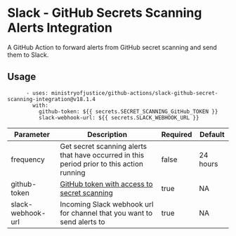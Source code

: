 # Slack - GitHub Secrets Scanning Alerts Integration

A GitHub Action to forward alerts from GitHub secret scanning and send them to Slack.

## Usage

```
      - uses: ministryofjustice/github-actions/slack-github-secret-scanning-integration@v18.1.4
        with:
          github-token: ${{ secrets.SECRET_SCANNING_GitHub_TOKEN }}
          slack-webhook-url: ${{ secrets.SLACK_WEBHOOK_URL }}
```

| Parameter                                                           | Description                                                      | Required                                                     | Default                                                     |
| ---------------------------------------------------------------- | ---------------------------------------------------------------- | ---------------------------------------------------------------- | ---------------------------------------------------------------- |
| frequency                                | Get secret scanning alerts that have occurred in this period prior to this action running | false | 24 hours |
| github-token                              | [GitHub token with access to secret scanning](https://docs.github.com/en/rest/secret-scanning/secret-scanning?apiVersion=2022-11-28#list-secret-scanning-alerts-for-a-repository)                 | true | NA |
| slack-webhook-url           | Incoming Slack webhook url for channel that you want to send alerts to                | true | NA |
